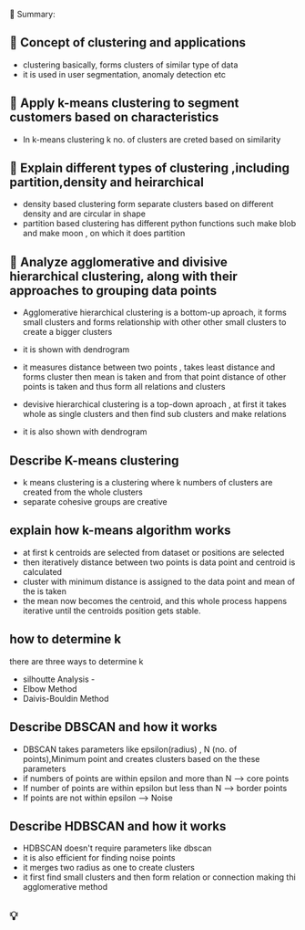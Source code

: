🧠 Summary:  


## 🧩 Concept of clustering and applications
- clustering basically, forms clusters of similar type of data
- it is used in user segmentation, anomaly detection etc

## 🧠 Apply k-means clustering to segment customers based on characteristics
- In k-means clustering k no. of clusters are creted based on similarity 

## 🧠 Explain different types of clustering ,including partition,density and heirarchical
- density based clustering form separate clusters based on different density and are circular in shape
- partition based clustering has different python functions such make blob and make moon , on which it does partition


## 🧠 Analyze agglomerative and divisive hierarchical clustering, along with their approaches to grouping data points

- Agglomerative hierarchical clustering is a bottom-up aproach, it forms small clusters and forms relationship with other other small clusters to create a bigger clusters
- it is shown with dendrogram
- it measures distance between two points , takes least distance and forms cluster then mean is taken and from that point distance of other points is taken and thus form all relations and clusters

- devisive hierarchical clustering is a top-down aproach , at first it takes whole as single clusters and then find sub clusters and make relations
- it is also shown with dendrogram


## Describe K-means clustering
- k means clustering is a clustering where k numbers of clusters are created from the whole clusters
- separate cohesive groups are creative 

## explain how k-means algorithm works
- at first k centroids are selected from dataset or positions are selected
- then iteratively distance between two points is data point and centroid is calculated
- cluster with minimum distance is assigned to the data point and mean of the is taken
- the mean now becomes the centroid, and this whole process happens iterative until the centroids position gets stable.


## how to determine k
there are three ways to determine k
- silhoutte Analysis - 
- Elbow Method
- Daivis-Bouldin Method


## Describe DBSCAN and how it works
- DBSCAN takes parameters like epsilon(radius) , N (no. of points),Minimum point and creates clusters based on the these parameters
- if numbers of points are within epsilon and more than N --> core points
- If number of points are within epsilon but less than N --> border points
- If points are not within epsilon --> Noise

## Describe HDBSCAN and how it works
- HDBSCAN doesn't require parameters like dbscan
- it is also efficient for finding noise points
- it merges two radius as one to create clusters
- it first find small clusters and then form relation or connection making thi agglomerative method


## 💡 
